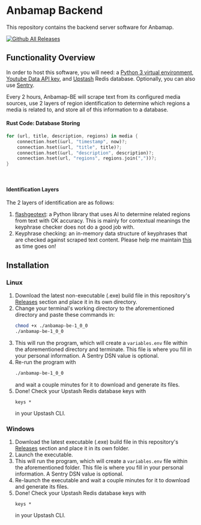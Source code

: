 # Anbamap Backend
This repository contains the backend server software for Anbamap.

[![Github All Releases](https://img.shields.io/github/downloads/lichenaut/anbamap-be/total.svg)]()

## Functionality Overview

In order to host this software, you will need: a [Python 3 virtual environment](https://docs.python.org/3/library/venv.html), [Youtube Data API key](https://developers.google.com/youtube/registering_an_application), and [Upstash](https://upstash.com/) Redis database. Optionally, you can also use [Sentry](https://sentry.io/welcome/).

Every 2 hours, Anbamap-BE will scrape text from its configured media sources, use 2 layers of region identification to determine which regions a media is related to, and store all of this information to a database.

#### Rust Code: Database Storing
```rust
for (url, title, description, regions) in media {
    connection.hset(&url, "timestamp", now)?;
    connection.hset(&url, "title", title)?;
    connection.hset(&url, "description", description)?;
    connection.hset(url, "regions", regions.join(","))?;
}
```

&nbsp;
#### Identification Layers
The 2 layers of identification are as follows:
1. [flashgeotext](https://github.com/iwpnd/flashgeotext): a Python library that uses AI to determine related regions from text with OK accuracy. This is mainly for contextual meanings the keyphrase checker does not do a good job with.
2. Keyphrase checking: an in-memory data structure of keyphrases that are checked against scraped text content. Please help me maintain [this](https://github.com/lichenaut/anbamap-be/blob/dcfcc41ef99947fb45179c89a85d0fd462234121/src/region/regions.rs#L152) as time goes on!

## Installation

### Linux

1. Download the latest non-executable (.exe) build file in this repository's [Releases](https://github.com/lichenaut/anbamap-be/releases) section and place it in its own directory.
2. Change your terminal's working directory to the aforementioned directory and paste these commands in:
   ```bash
   chmod +x ./anbamap-be-1_0_0
   ./anbamap-be-1_0_0
3. This will run the program, which will create a `variables.env` file within the aforementioned directory and terminate. This file is where you fill in your personal information. A Sentry DSN value is optional.
4. Re-run the program with
   ```bash
   ./anbamap-be-1_0_0
   ```
   and wait a couple minutes for it to download and generate its files.
5. Done! Check your Upstash Redis database keys with
   ```
   keys *
   ```
   in your Upstash CLI.

### Windows

1. Download the latest executable (.exe) build file in this repository's [Releases](https://github.com/lichenaut/anbamap-be/releases) section and place it in its own folder.
2. Launch the executable.
3. This will run the program, which will create a `variables.env` file within the aforementioned folder. This file is where you fill in your personal information. A Sentry DSN value is optional.
4. Re-launch the executable and wait a couple minutes for it to download and generate its files.
5. Done! Check your Upstash Redis database keys with
   ```
   keys *
   ```
   in your Upstash CLI.
